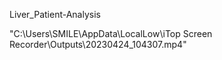  Liver_Patient-Analysis
 
 "C:\Users\SMILE\AppData\LocalLow\iTop Screen Recorder\Outputs\20230424_104307.mp4"
